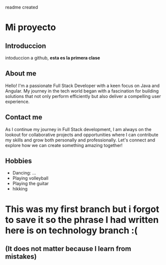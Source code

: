 readme created
# Mi proyecto
## Introduccion
intoduccion a github, **esta es la primera clase**

## About me
Hello! I'm a passionate Full Stack Developer with a keen focus on Java and Angular. My journey in the tech world began with a fascination for building solutions that not only perform efficiently but also deliver a compelling user experience.

## Contact me
As I continue my journey in Full Stack development, I am always on the lookout for collaborative projects and opportunities where I can contribute my skills and grow both personally and professionally. Let's connect and explore how we can create something amazing together!

## Hobbies
- Dancing: ...
- Playing volleyball
- Playing the guitar
- hikking

# This was my first branch but i forgot to save it so the phrase I had written here is on technology branch :(

## (It does not matter because I learn from mistakes)